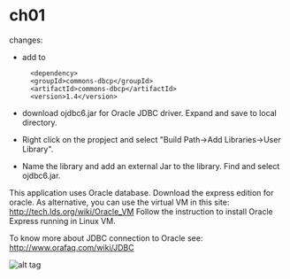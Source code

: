 ch01
====

changes:
* add to <dependencies>

        <dependency>
		<groupId>commons-dbcp</groupId>
		<artifactId>commons-dbcp</artifactId>
		<version>1.4</version>
	</dependency>
		
* download ojdbc6.jar for Oracle JDBC driver. Expand and save to local directory.
* Right click on the propject and select "Build Path->Add Libraries->User Library". 
* Name the library and add an external Jar to the library. Find and select ojdbc6.jar.

This application uses Oracle database. Download the express edition for oracle. As alternative,
you can use the virtual VM in this site: http://tech.lds.org/wiki/Oracle_VM
Follow the instruction to install Oracle Express running in Linux VM.

To know more about JDBC connection to Oracle see: http://www.orafaq.com/wiki/JDBC

![alt tag]()

